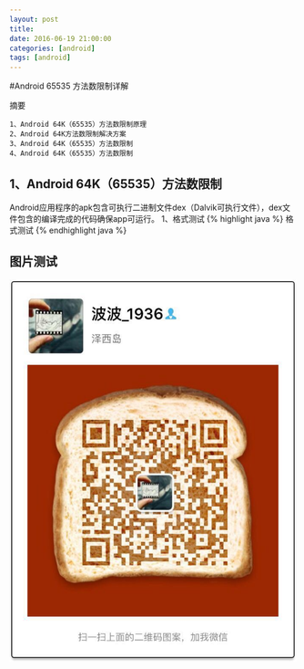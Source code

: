 ```yaml
---
layout: post
title: 
date: 2016-06-19 21:00:00
categories: [android]
tags: [android]
---
```


#Android 65535 方法数限制详解
<!--more-->
摘要 

  	1、Android 64K（65535）方法数限制原理
  	2、Android 64K方法数限制解决方案
  	3、Android 64K（65535）方法数限制
  	4、Android 64K（65535）方法数限制

## 1、Android 64K（65535）方法数限制
 Android应用程序的apk包含可执行二进制文件dex（Dalvik可执行文件），dex文件包含的编译完成的代码确保app可运行。
1、格式测试 
{% highlight java %}
格式测试
{% endhighlight java %}



##  图片测试


<img src="/assets/ico/wechat_qrcode.jpg"  alt="pic" />
